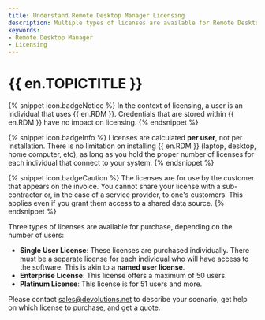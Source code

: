 ```yaml
---
title: Understand Remote Desktop Manager Licensing
description: Multiple types of licenses are available for Remote Desktop Manager purchase, depending on the number of users.
keywords:
- Remote Desktop Manager
- Licensing
---
```

# {{ en.TOPICTITLE }} 
{% snippet icon.badgeNotice %} 
In the context of licensing, a user is an individual that uses {{ en.RDM }}. Credentials that are stored within {{ en.RDM }} have no impact on licensing. 
{% endsnippet %}
 
{% snippet icon.badgeInfo %} 
Licenses are calculated **per user**, not per installation. There is no limitation on installing {{ en.RDM }} (laptop, desktop, home computer, etc), as long as you hold the proper number of licenses for each individual that connect to your system. 
{% endsnippet %}
 
{% snippet icon.badgeCaution %} 
The licenses are for use by the customer that appears on the invoice. You cannot share your license with a sub-contractor or, in the case of a service provider, to one&apos;s customers. This applies even if you grant them access to a shared data source. 
{% endsnippet %}
 
Three types of licenses are available for purchase, depending on the number of users: 
* **Single User License**: These licenses are purchased individually. There must be a separate license for each individual who will have access to the software. This is akin to a **named user license**. 
* **Enterprise License**: This license offers a maximum of 50 users. 
* **Platinum License**: This license is for 51 users and more.  

Please contact [sales@devolutions.net](mailto:sales@devolutions.net) to describe your scenario, get help on which license to purchase, and get a quote. 


